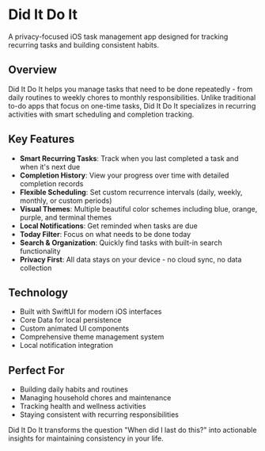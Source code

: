 # Did It Do It

A privacy-focused iOS task management app designed for tracking recurring tasks and building consistent habits.

## Overview

Did It Do It helps you manage tasks that need to be done repeatedly - from daily routines to weekly chores to monthly responsibilities. Unlike traditional to-do apps that focus on one-time tasks, Did It Do It specializes in recurring activities with smart scheduling and completion tracking.

## Key Features

- **Smart Recurring Tasks**: Track when you last completed a task and when it's next due
- **Completion History**: View your progress over time with detailed completion records
- **Flexible Scheduling**: Set custom recurrence intervals (daily, weekly, monthly, or custom periods)
- **Visual Themes**: Multiple beautiful color schemes including blue, orange, purple, and terminal themes
- **Local Notifications**: Get reminded when tasks are due
- **Today Filter**: Focus on what needs to be done today
- **Search & Organization**: Quickly find tasks with built-in search functionality
- **Privacy First**: All data stays on your device - no cloud sync, no data collection

## Technology

- Built with SwiftUI for modern iOS interfaces
- Core Data for local persistence
- Custom animated UI components
- Comprehensive theme management system
- Local notification integration

## Perfect For

- Building daily habits and routines
- Managing household chores and maintenance
- Tracking health and wellness activities
- Staying consistent with recurring responsibilities

Did It Do It transforms the question "When did I last do this?" into actionable insights for maintaining consistency in your life.
